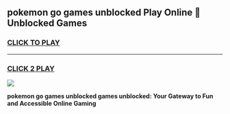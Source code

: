 
## pokemon go games unblocked Play Online 👋 Unblocked Games
<h3>
<a href="https://premium.freeplayer.one?title=pokemon_go_games_unblocked&ref=19F">CLICK TO PLAY</a></h3>
<hr>

<h3>
<a href="https://premium.freeplayer.one?title=pokemon_go_games_unblocked&ref=19F">CLICK 2 PLAY</a>
  
</h3>

<a href="https://premium.freeplayer.one?title=pokemon_go_games_unblocked&ref=19F"><img src="https://clearcache.store/games.png"></a>


**pokemon go games unblocked games unblocked: Your Gateway to Fun and Accessible Online Gaming**
